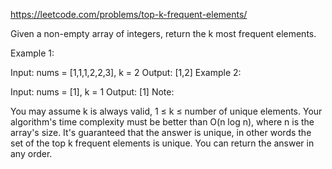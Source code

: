 https://leetcode.com/problems/top-k-frequent-elements/

Given a non-empty array of integers, return the k most frequent elements.

Example 1:

Input: nums = [1,1,1,2,2,3], k = 2
Output: [1,2]
Example 2:

Input: nums = [1], k = 1
Output: [1]
Note:

You may assume k is always valid, 1 ≤ k ≤ number of unique elements.
Your algorithm's time complexity must be better than O(n log n), where n is the array's size.
It's guaranteed that the answer is unique, in other words the set of the top k frequent elements is unique.
You can return the answer in any order.
